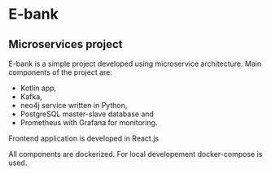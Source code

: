 # E-bank
## Microservices project


E-bank is a simple project developed using microservice architecture.
Main components of the project are: 
- Kotlin app, 
- Kafka, 
- neo4j service written in Python, 
- PostgreSQL master-slave database and 
- Prometheus with Grafana for monitoring.

Frontend application is developed in React.js

All components are dockerized.
For local developement docker-compose is used.
